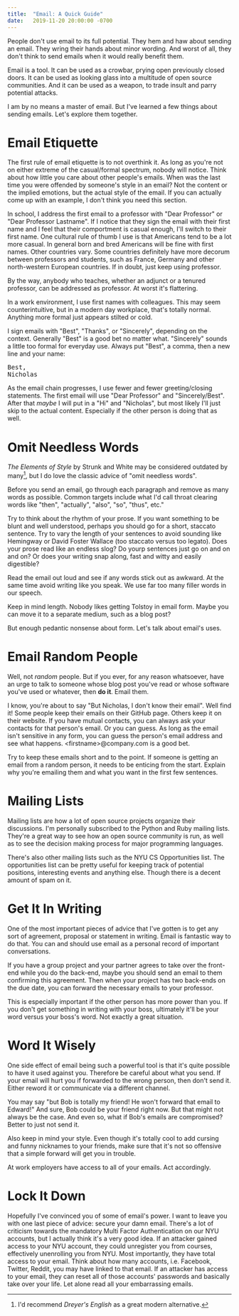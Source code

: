 ```yaml
---
title:  "Email: A Quick Guide"
date:   2019-11-20 20:00:00 -0700
---
```


People don't use email to its full potential. They hem and haw about
sending an email. They wring their hands about minor wording. And
worst of all, they don't think to send emails when it would really
benefit them.

Email is a tool. It can be used as a crowbar, prying open previously
closed doors. It can be used as looking glass into a multitude of open
source communities. And it can be used as a weapon, to trade insult
and parry potential attacks.

I am by no means a master of email. But I've learned a few things
about sending emails. Let's explore them together.

# Email Etiquette

The first rule of email etiquette is to not overthink it. As long as
you're not on either extreme of the casual/formal spectrum, nobody
will notice. Think about how little you care about other people's
emails. When was the last time you were offended by someone's style in
an email? Not the content or the implied emotions, but the actual
style of the email. If you can actually come up with an example, I
don't think you need this section.

In school, I address the first email to a professor with "Dear
Professor" or "Dear Professor Lastname". If I notice that they sign
the email with their first name and I feel that their comportment is
casual enough, I'll switch to their first name. One cultural rule of
thumb I use is that Americans tend to be a lot more casual. In general
born and bred Americans will be fine with first names. Other countries
vary. Some countries definitely have more decorum between professors
and students, such as France, Germany and other north-western European
countries. If in doubt, just keep using professor.

By the way, anybody who teaches, whether an adjunct or a tenured
professor, can be addressed as professor. At worst it's flattering.

In a work environment, I use first names with colleagues. This may
seem counterintuitive, but in a modern day workplace, that's totally
normal. Anything more formal just appears stilted or cold.

I sign emails with "Best", "Thanks", or "Sincerely", depending on the
context. Generally "Best" is a good bet no matter what. "Sincerely"
sounds a little too formal for everyday use. Always put "Best", a
comma, then a new line and your name:

<pre>Best,
Nicholas</pre>

As the email chain progresses, I use fewer and fewer greeting/closing
statements. The first email will use "Dear Professor" and
"Sincerely/Best". After that *maybe* I will put in a "Hi" and
"Nicholas", but most likely I'll just skip to the actual
content. Especially if the other person is doing that as well.

# Omit Needless Words

*The Elements of Style* by Strunk and White may be considered outdated
by many[^1], but I do love the classic advice of "omit needless words".

Before you send an email, go through each paragraph and remove as many
words as possible. Common targets include what I'd call throat
clearing words like "then", "actually", "also", "so", "thus", etc."

[^1]: I'd recommend *Dreyer's English* as a great modern alternative.

Try to think about the rhythm of your prose. If you want something to
be blunt and well understood, perhaps you should go for a short,
staccato sentence. Try to vary the length of your sentences to avoid
sounding like Hemingway or David Foster Wallace (too staccato versus
too legato). Does your prose read like an endless slog? Do yourp
sentences just go on and on and on? Or does your writing snap along,
fast and witty and easily digestible?

Read the email out loud and see if any words stick out as awkward. At
the same time avoid writing like you speak. We use far too many filler
words in our speech.

Keep in mind length. Nobody likes getting Tolstoy in email form. Maybe
you can move it to a separate medium, such as a blog post?

But enough pedantic nonsense about form. Let's talk about email's
uses.

# Email Random People

Well, not *random* people. But if you ever, for any reason whatsoever,
have an urge to talk to someone whose blog post you've read or whose
software you've used or whatever, then **do it**. Email them.

I know, you're about to say "But Nicholas, I don't know their
email". Well find it! Some people keep their emails on their GitHub
page. Others keep it on their website. If you have mutual contacts,
you can always ask your contacts for that person's email. Or you can
guess. As long as the email isn't sensitive in any form, you can guess
the person's email address and see what
happens. \<firstname\>@company.com is a good bet.

Try to keep these emails short and to the point. If someone is getting
an email from a random person, it needs to be enticing from the
start. Explain why you're emailing them and what you want in the first
few sentences.

# Mailing Lists

Mailing lists are how a lot of open source projects organize their
discussions. I'm personally subscribed to the Python and Ruby mailing
lists. They're a great way to see how an open source community is run,
as well as to see the decision making process for major programming
languages.

There's also other mailing lists such as the NYU CS Opportunities
list. The opportunities list can be pretty useful for keeping track of
potential positions, interesting events and anything else. Though
there is a decent amount of spam on it.

# Get It In Writing

One of the most important pieces of advice that I've gotten is to get
any sort of agreement, proposal or statement in writing. Email is
fantastic way to do that. You can and should use email as a personal
record of important conversations.

If you have a group project and your partner agrees to take over the
front-end while you do the back-end, maybe you should send an email to
them confirming this agreement. Then when your project has two
back-ends on the due date, you can forward the necessary emails to
your professor.

This is especially important if the other person has more power than
you. If you don't get something in writing with your boss, ultimately
it'll be your word versus your boss's word. Not exactly a great
situation.

# Word It Wisely

One side effect of email being such a powerful tool is that it's quite
possible to have it used against you. Therefore be careful about what
you send. If your email will hurt you if forwarded to the wrong
person, then don't send it. Either reword it or communicate via a
different channel.

You may say "but Bob is totally my friend! He won't forward that email
to Edward!" And sure, Bob could be your friend right now. But that
might not always be the case. And even so, what if Bob's emails are
compromised? Better to just not send it.

Also keep in mind your style. Even though it's totally cool to add
cursing and funny nicknames to your friends, make sure that it's not
so offensive that a simple forward will get you in trouble.

At work employers have access to all of your emails. Act accordingly.

# Lock It Down

Hopefully I've convinced you of some of email's power. I want to leave
you with one last piece of advice: secure your damn email. There's a
lot of criticism towards the mandatory Multi Factor Authentication on
our NYU accounts, but I actually think it's a very good idea. If an
attacker gained access to your NYU account, they could unregister you
from courses, effectively unenrolling you from NYU. Most importantly,
they have total access to your email. Think about how many accounts,
i.e. Facebook, Twitter, Reddit, you may have linked to that email. If
an attacker has access to your email, they can reset all of those
accounts' passwords and basically take over your life. Let alone read
all your embarrassing emails.
